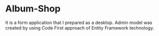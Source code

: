 # Album-Shop

It is a form application that I prepared as a desktop. Admin model was created by using Code First approach of Entity Framework technology.
